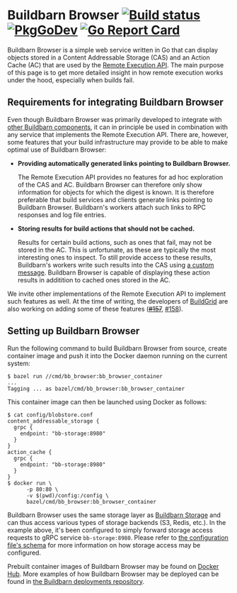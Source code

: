 # Buildbarn Browser [![Build status](https://github.com/buildbarn/bb-browser/workflows/master/badge.svg)](https://github.com/buildbarn/bb-browser/actions) [![PkgGoDev](https://pkg.go.dev/badge/github.com/buildbarn/bb-browser)](https://pkg.go.dev/github.com/buildbarn/bb-browser) [![Go Report Card](https://goreportcard.com/badge/github.com/buildbarn/bb-browser)](https://goreportcard.com/report/github.com/buildbarn/bb-browser)

Buildbarn Browser is a simple web service written in Go that can display
objects stored in a Content Addressable Storage (CAS) and an Action
Cache (AC) that are used by the [Remote Execution API](https://github.com/bazelbuild/remote-apis).
The main purpose of this page is to get more detailed insight in how
remote execution works under the hood, especially when builds fail.

## Requirements for integrating Buildbarn Browser

Even though Buildbarn Browser was primarily developed to integrate with
[other Buildbarn components](https://github.com/buildbarn/bb-remote-execution),
it can in principle be used in combination with any service that
implements the Remote Execution API. There are, however, some features
that your build infrastructure may provide to be able to make optimal
use of Buildbarn Browser:

- **Providing automatically generated links pointing to Buildbarn Browser.**

  The Remote Execution API provides no features for ad hoc exploration
  of the CAS and AC. Buildbarn Browser can therefore only show
  information for objects for which the digest is known. It is therefore
  preferable that build services and clients generate links pointing to
  Buildbarn Browser. Buildbarn's workers attach such links to RPC
  responses and log file entries.

- **Storing results for build actions that should not be cached.**

  Results for certain build actions, such as ones that fail, may not be
  stored in the AC. This is unfortunate, as these are typically the most
  interesting ones to inspect. To still provide access to these results,
  Buildbarn's workers write such results into the CAS using
  [a custom message](https://github.com/buildbarn/bb-storage/blob/master/pkg/proto/cas/cas.proto).
  Buildbarn Browser is capable of displaying these action results in
  additition to cached ones stored in the AC.

We invite other implementations of the Remote Execution API to implement
such features as well. At the time of writing, the developers of
[BuildGrid](https://gitlab.com/BuildGrid) are also working on adding
some of these features (~~[#157](https://gitlab.com/BuildGrid/buildgrid/issues/157)~~,
[#158](https://gitlab.com/BuildGrid/buildgrid/issues/158)).

## Setting up Buildbarn Browser

Run the following command to build Buildbarn Browser from source, create
container image and push it into the Docker daemon running on the
current system:

```
$ bazel run //cmd/bb_browser:bb_browser_container
...
Tagging ... as bazel/cmd/bb_browser:bb_browser_container
```

This container image can then be launched using Docker as follows:

```
$ cat config/blobstore.conf
content_addressable_storage {
  grpc {
    endpoint: "bb-storage:8980"
  }
}
action_cache {
  grpc {
    endpoint: "bb-storage:8980"
  }
}
$ docker run \
      -p 80:80 \
      -v $(pwd)/config:/config \
      bazel/cmd/bb_browser:bb_browser_container
```

Buildbarn Browser uses the same storage layer as
[Buildbarn Storage](https://github.com/buildbarn/bb-storage) and can thus
access various types of storage backends (S3, Redis, etc.). In the example
above, it's been configured to simply forward storage access requests to
gRPC service `bb-storage:8980`.  Please refer to
[the configuration file's schema](https://github.com/buildbarn/bb-storage/blob/master/pkg/proto/configuration/blobstore/blobstore.proto)
for more information on how storage access may be configured.

Prebuilt container images of Buildbarn Browser may be found on
[Docker Hub](https://hub.docker.com/r/buildbarn/bb-browser). More
examples of how Buildbarn Browser may be deployed can be found in
[the Buildbarn deployments repository](https://github.com/buildbarn/bb-deployments).
